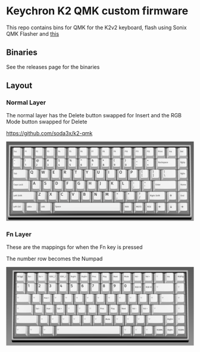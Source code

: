# Keychron K2 QMK custom firmware

This repo contains bins for QMK for the K2v2 keyboard, flash using Sonix QMK Flasher and [this](https://github.com/SonixQMK/qmk_firmware)

## Binaries

See the releases page for the binaries

## Layout

### Normal Layer

The normal layer has the Delete button swapped for Insert and the RGB Mode button swapped for Delete

https://github.com/soda3x/k2-qmk

![Normal Layer](https://github.com/soda3x/k2-qmk/raw/main/norm_layer.png)

### Fn Layer

These are the mappings for when the Fn key is pressed

The number row becomes the Numpad

![Fn Layer](https://github.com/soda3x/k2-qmk/raw/main/fn_layer.png)
